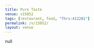 ```yaml
---
title: Pure Taste
venue: v15852
tags: [restaurant, food, "fhrs:412281"]
permalink: /v/15852/
layout: venue
---
```

null